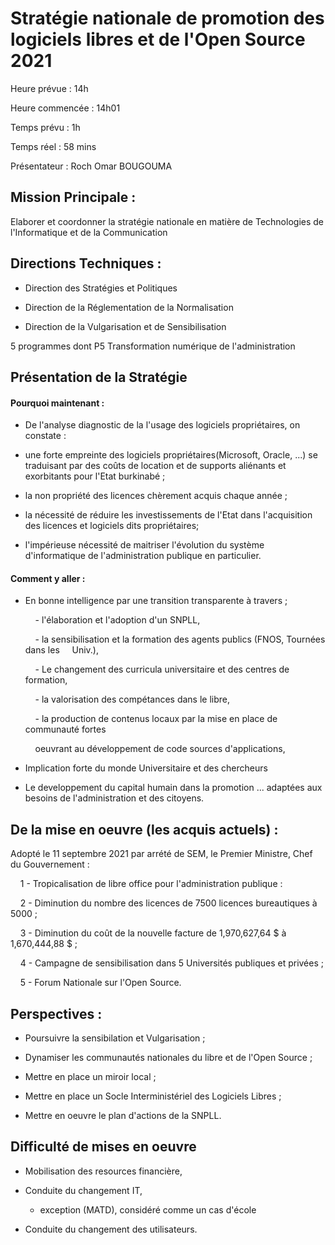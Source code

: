 # Stratégie nationale de promotion des logiciels libres et de l'Open Source 2021

Heure prévue : 14h

Heure commencée : 14h01

Temps prévu : 1h

Temps réel : 58 mins

Présentateur : Roch Omar BOUGOUMA

## Mission Principale :

Elaborer et coordonner la stratégie nationale en matière de Technologies de l'Informatique et de la Communication

## Directions Techniques :

- Direction des Stratégies et Politiques

- Direction de la Réglementation de la Normalisation

- Direction de la Vulgarisation et de Sensibilisation

5 programmes dont P5 Transformation numérique de l'administration

## Présentation de la Stratégie

#### Pourquoi maintenant :

- De l'analyse diagnostic de la l'usage des logiciels propriétaires, on constate :

- une forte empreinte des logiciels propriétaires(Microsoft, Oracle, ...) se traduisant par des coûts de location et de supports aliénants et exorbitants pour l'Etat burkinabé ;

- la non propriété des licences chèrement acquis chaque année ;

- la nécessité de réduire les investissements de l'Etat dans l'acquisition des licences et logiciels dits propriétaires;

- l'impérieuse nécessité de maitriser l'évolution du système d'informatique de l'administration publique en particulier.  

#### Comment y aller :

- En bonne intelligence par une transition transparente à travers ;
  
      - l'élaboration et l'adoption d'un SNPLL,
  
      - la sensibilisation et la formation des agents publics (FNOS, Tournées dans les     Univ.),
  
      - Le changement des curricula universitaire et des centres de formation,
  
      - la valorisation des compétances dans le libre,
  
      - la production de contenus locaux par la mise en place de communauté fortes 
  
      oeuvrant au développement de code sources d'applications,

- Implication forte du monde Universitaire et des chercheurs

- Le developpement du capital humain dans la promotion ... adaptées aux besoins de l'administration et des citoyens.

## De la mise en oeuvre (les acquis actuels) :

Adopté le 11 septembre 2021 par arrété de SEM, le Premier Ministre, Chef du  Gouvernement :

    1 - Tropicalisation de libre office pour l'administration publique :

    2 - Diminution du nombre  des licences  de 7500 licences bureautiques à 5000 ;

    3 - Diminution du coût de la nouvelle facture de 1,970,627,64 \$ à 1,670,444,88 $ ;

    4 - Campagne de sensibilisation dans 5 Universités publiques et privées ;

    5 - Forum Nationale sur l'Open Source.

## Perspectives :

- Poursuivre la sensibilation et Vulgarisation ;

- Dynamiser les communautés nationales du libre et de l'Open Source ;

- Mettre en place un miroir local ;

- Mettre en place un Socle Interministériel des Logiciels Libres ;

- Mettre en oeuvre le plan d'actions de la SNPLL.

## Difficulté de mises en oeuvre

- Mobilisation des resources financière,

- Conduite du changement IT,
  
  - exception (MATD), considéré comme un cas d'école

- Conduite du changement des utilisateurs. 

